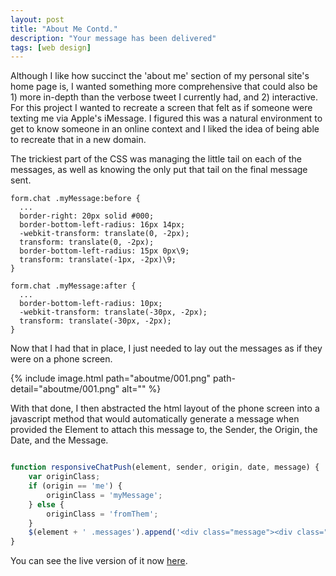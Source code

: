 ```yaml
---
layout: post
title: "About Me Contd."
description: "Your message has been delivered"
tags: [web design]
---
```


Although I like how succinct the 'about me' section of my personal site's home page is, I wanted something more comprehensive that could also be 1) more in-depth than the verbose tweet I currently had, and 2) interactive. For this project I wanted to recreate a screen that felt as if someone were texting me via Apple's iMessage. I figured this was a natural environment to get to know someone in an online context and I liked the idea of being able to recreate that in a new domain.

The trickiest part of the CSS was managing the little tail on each of the messages, as well as knowing the only put that tail on the final message sent.

```
form.chat .myMessage:before {
  ... 
  border-right: 20px solid #000;
  border-bottom-left-radius: 16px 14px;
  -webkit-transform: translate(0, -2px);
  transform: translate(0, -2px);
  border-bottom-left-radius: 15px 0px\9;
  transform: translate(-1px, -2px)\9;
}

form.chat .myMessage:after {
  ...
  border-bottom-left-radius: 10px;
  -webkit-transform: translate(-30px, -2px);
  transform: translate(-30px, -2px);
}
```

Now that I had that in place, I just needed to lay out the messages as if they were on a phone screen.

{% include image.html path="aboutme/001.png" path-detail="aboutme/001.png" alt="" %}

With that done, I then abstracted the html layout of the phone screen into a javascript method that would automatically generate a message when provided the Element to attach this message to, the Sender, the Origin, the Date, and the Message.

```javascript

function responsiveChatPush(element, sender, origin, date, message) {
    var originClass;
    if (origin == 'me') {
        originClass = 'myMessage';
    } else {
        originClass = 'fromThem';
    }
    $(element + ' .messages').append('<div class="message"><div class="' + originClass + '"><p>' + message + '</p><date><b>' + sender + '</b> ' + date + '</date></div></div>');
}
```

You can see the live version of it now [here](http://ryanwsheehan.com/about/).
